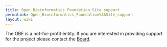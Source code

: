 ```yaml
---
title: Open Bioinformatics Foundation:Site support
permalink: Open_Bioinformatics_Foundation%3ASite_support
layout: wiki
---
```


The OBF is a not-for-profit entity. If you are interested in providing
support for the project please contact the [Board](Board "wikilink").
